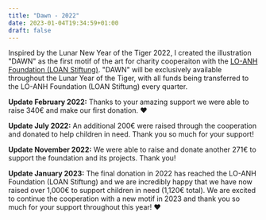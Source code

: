 ```yaml
---
title: "Dawn - 2022"
date: 2023-01-04T19:34:59+01:00
draft: false
---
```


Inspired by the Lunar New Year of the Tiger 2022, I created the illustration "DAWN" as the first motif of the art for charity cooperaiton with the [LO-ANH Foundation (LOAN Stiftung)](https://loan-stiftung.de/?lang=en). "DAWN" will be exclusively available throughout the Lunar Year of the Tiger, with all funds being transferred to the LO-ANH Foundation (LOAN Stiftung) every quarter.

**Update February 2022:** Thanks to your amazing support we were able to raise 340€ and make our first donation. ❤️

**Update July 2022:** An additional 200€ were raised through the cooperation and donated to help children in need. Thank you so much for your support!

**Update November 2022:** We were able to raise and donate another 271€ to support the foundation and its projects. Thank you!

**Update January 2023:** The final donation in 2022 has reached the LO-ANH Foundation (LOAN Stiftung) and we are incredibly happy that we have now raised over 1,000€ to support children in need (1,120€ total). We are excited to continue the cooperation with a new motif in 2023 and thank you so much for your support throughout this year! ❤️
